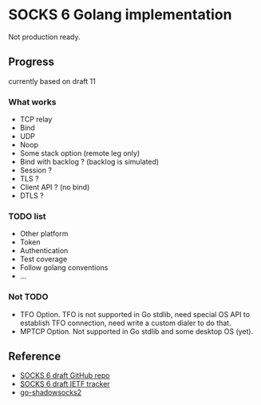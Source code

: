 # SOCKS 6 Golang implementation

Not production ready.

## Progress

currently based on draft 11

### What works

- TCP relay
- Bind
- UDP
- Noop
- Some stack option (remote leg only)
- Bind with backlog ? (backlog is simulated)
- Session ?
- TLS ?
- Client API ? (no bind)
- DTLS ?

### TODO list

- Other platform
- Token
- Authentication
- Test coverage
- Follow golang conventions
- ...

### Not TODO

- TFO Option. 
    TFO is not supported in Go stdlib, need special OS API to establish TFO connection, need write a custom dialer to do that.
- MPTCP Option.
    Not supported in Go stdlib and some desktop OS (yet).

## Reference

- [SOCKS 6 draft GitHub repo](https://github.com/45G/socks6-draft)
- [SOCKS 6 draft IETF tracker](https://datatracker.ietf.org/doc/draft-olteanu-intarea-socks-6/)
- [go-shadowsocks2](https://github.com/shadowsocks/go-shadowsocks2)